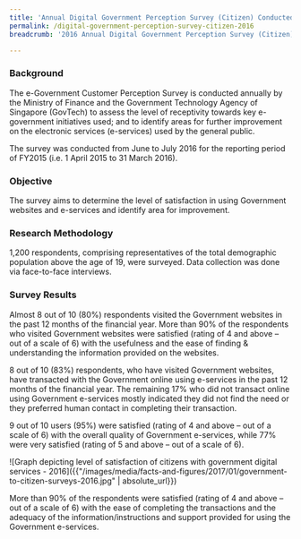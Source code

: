 ```yaml
---
title: 'Annual Digital Government Perception Survey (Citizen) Conducted in 2016'
permalink: /digital-government-perception-survey-citizen-2016
breadcrumb: '2016 Annual Digital Government Perception Survey (Citizen)'

---
```



### **Background**

The e-Government Customer Perception Survey is conducted annually by the Ministry of Finance and the Government Technology Agency of Singapore (GovTech) to assess the level of receptivity towards key e-government initiatives used; and to identify areas for further improvement on the electronic services (e-services) used by the general public.

The survey was conducted from June to July 2016 for the reporting period of FY2015 (i.e. 1 April 2015 to 31 March 2016).

### **Objective**

The survey aims to determine the level of satisfaction in using Government websites and e-services and identify area for improvement.

### **Research Methodology**

1,200 respondents, comprising representatives of the total demographic population above the age of 19, were surveyed. Data collection was done via face-to-face interviews.

### **Survey Results**

Almost 8 out of 10 (80%) respondents visited the Government websites in the past 12 months of the financial year. More than 90% of the respondents who visited Government websites were satisfied (rating of 4 and above – out of a scale of 6) with the usefulness and the ease of finding & understanding the information provided on the websites.

8 out of 10 (83%) respondents, who have visited Government websites, have transacted with the Government online using e-services in the past 12 months of the financial year. The remaining 17% who did not transact online using Government e-services mostly indicated they did not find the need or they preferred human contact in completing their transaction.

9 out of 10 users (95%) were satisfied (rating of 4 and above – out of a scale of 6) with the overall quality of Government e-services, while 77% were very satisfied (rating of 5 and above – out of a scale of 6).

![Graph depicting level of satisfaction of citizens with government digital services - 2016]({{"/images/media/facts-and-figures/2017/01/government-to-citizen-surveys-2016.jpg" | absolute_url}})

More than 90% of the respondents were satisfied (rating of 4 and above – out of a scale of 6) with the ease of completing the transactions and the adequacy of the information/instructions and support provided for using the Government e-services.

